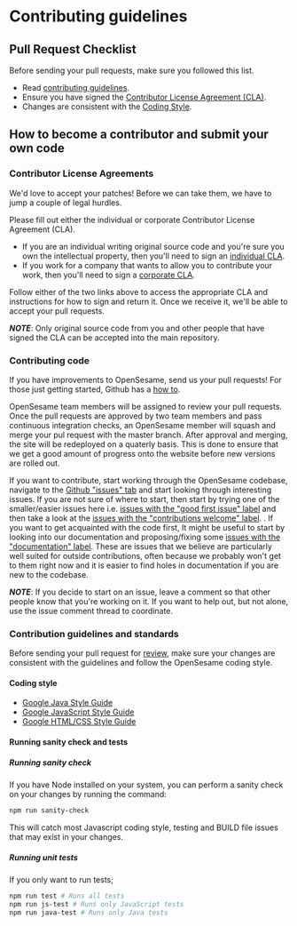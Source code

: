 # Contributing guidelines

## Pull Request Checklist

Before sending your pull requests, make sure you followed this list.

- Read [contributing guidelines](CONTRIBUTING.md).
- Ensure you have signed the [Contributor License Agreement (CLA)](https://cla.developers.google.com/).
- Changes are consistent with the [Coding Style](#coding-style).

## How to become a contributor and submit your own code

### Contributor License Agreements

We'd love to accept your patches! Before we can take them, we have to jump a couple of legal hurdles.

Please fill out either the individual or corporate Contributor License Agreement (CLA).

  * If you are an individual writing original source code and you're sure you own the intellectual property, then you'll need to sign an [individual CLA](https://code.google.com/legal/individual-cla-v1.0.html).
  * If you work for a company that wants to allow you to contribute your work, then you'll need to sign a [corporate CLA](https://code.google.com/legal/corporate-cla-v1.0.html).

Follow either of the two links above to access the appropriate CLA and instructions for how to sign and return it. Once we receive it, we'll be able to accept your pull requests.

***NOTE***: Only original source code from you and other people that have signed the CLA can be accepted into the main repository.

### Contributing code

If you have improvements to OpenSesame, send us your pull requests! For those
just getting started, Github has a
[how to](https://help.github.com/articles/using-pull-requests/).

OpenSesame team members will be assigned to review your pull requests. Once the
pull requests are approved by two team members and pass continuous integration
checks, an OpenSesame member will squash and merge your pul request with the 
master branch. After approval and merging, the site will be redeployed on a 
quaterly basis. This is done to ensure that we get a good amount of progress 
onto the website before new versions are rolled out.

If you want to contribute, start working through the OpenSesame codebase,
navigate to the
[Github "issues" tab](https://github.com/googleinterns/open-sesame/issues) and start
looking through interesting issues. If you are not sure of where to start, then
start by trying one of the smaller/easier issues here i.e.
[issues with the "good first issue" label](https://github.com/googleinterns/open-sesame/labels/good%20first%20issue)
and then take a look at the
[issues with the "contributions welcome" label](https://github.com/googleinterns/open-sesame/labels/stat%3Acontributions%20welcome).
. If you want to get acquainted with the code first, It might be useful to
start by looking into our documentation and proposing/fixing some 
[issues with the "documentation" label](https://github.com/googleinterns/open-sesame/issues?q=is%3Aissue+label%3Adocumentation).
These are issues that we believe are particularly well suited for outside
contributions, often because we probably won't get to them right now and it is 
easier to find holes in documentation if you are new to the codebase. 

***NOTE***: If you decide to start on an issue, leave a comment so that other people know that
you're working on it. If you want to help out, but not alone, use the issue
comment thread to coordinate.

### Contribution guidelines and standards

Before sending your pull request for
[review](https://github.com/googleinterns/open-sesame/pulls),
make sure your changes are consistent with the guidelines and follow the
OpenSesame coding style.

#### Coding style

* [Google Java Style Guide](https://google.github.io/styleguide/javaguide.html)
* [Google JavaScript Style Guide](https://google.github.io/styleguide/jsguide.html)
* [Google HTML/CSS Style Guide](https://google.github.io/styleguide/htmlcssguide.html)

#### Running sanity check and tests

##### Running sanity check

If you have Node installed on your system, you can perform a sanity check on
your changes by running the command:

```bash
npm run sanity-check
```

This will catch most Javascript coding style, testing and BUILD file issues that
may exist in your changes.

##### Running unit tests

If you only want to run tests;

```bash
npm run test # Runs all tests
npm run js-test # Runs only JavaScript tests
npm run java-test # Runs only Java tests 
```
